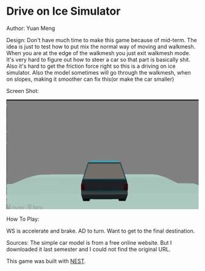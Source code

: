 # Drive on Ice Simulator

Author: Yuan Meng

Design: Don't have much time to make this game because of mid-term. The idea is just to test how to put mix the normal way of moving and walkmesh. When you are at the edge of the walkmesh you just exit walkmesh mode. It's very hard to figure out how to steer a car so that part is basically shit. Also it's hard to get the friction force right so this is a driving on ice simulator. Also the model sometimes will go through the walkmesh, when on slopes, making it smoother can fix this(or make the car smaller)

Screen Shot:

![Screen Shot](screenshot.png)

How To Play:

WS is accelerate and brake. AD to turn. Want to get to the final destination.

Sources: The simple car model is from a free online website. But I downloaded it last semester and I could not find the original URL.

This game was built with [NEST](NEST.md).

